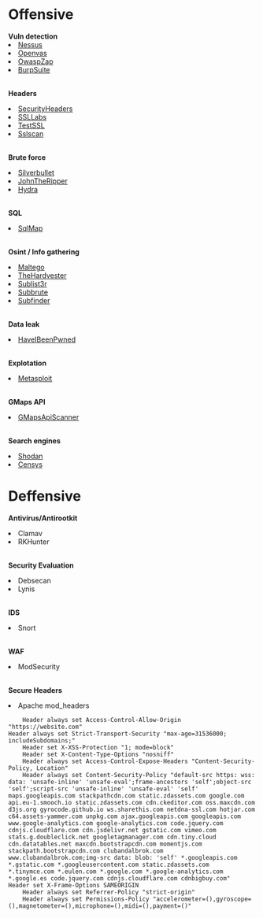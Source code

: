 <h1>Offensive</h1>
<b> Vuln detection </b>
<li><a href="https://es-la.tenable.com/products/nessus/nessus-essentials">Nessus</a></li>
<li><a href="https://openvas.org/">Openvas</a></li>
<li><a href="https://www.zaproxy.org/">OwaspZap</a></li>
<li><a href="https://portswigger.net/burp/communitydownload">BurpSuite</a></li>
<br>
  
<b>Headers</b>
<li><a href="https://securityheaders.com/">SecurityHeaders</a></li>
<li><a href="https://www.ssllabs.com/ssltest/">SSLLabs</a></li>
<li><a href="https://github.com/drwetter/testssl.sh">TestSSL</a> </li>
<li><a href="https://github.com/rbsec/sslscan">Sslscan</a></li>
<br>

<b>Brute force</b>
<li><a href="https://github.com/mohamm4dx/SilverBullet">Silverbullet</a></li>
<li><a href="https://github.com/openwall/john">JohnTheRipper</a></li>
<li><a href="https://github.com/vanhauser-thc/thc-hydra">Hydra</a></li>
<br>

<b>SQL</b>
<li><a href="https://github.com/sqlmapproject/sqlmap">SqlMap</a></li>
<br>
  
<b>Osint / Info gathering</b>
<li><a href="https://maltego.com">Maltego</a></li>
<li><a href="https://github.com/laramies/theHarvester">TheHardvester</a></li>
<li><a href="https://github.com/aboul3la/Sublist3r">Sublist3r</a></li>
<li><a href="https://github.com/TheRook/subbrute">Subbrute</a></li>
<li><a href="https://github.com/projectdiscovery/subfinder">Subfinder</a></li>
<br>

<b>Data leak</b>
<li><a href="https://haveibeenpwned.com/">HaveIBeenPwned</a></li>
<br>

<b>Explotation</b>
<li><a href="https://www.metasploit.com/">Metasploit</a></li>
<br>

<b>GMaps API</b>
<li><a href="https://github.com/ozguralp/gmapsapiscanner/">GMapsApiScanner</a></li>
<br>

<b>Search engines</b>
<li><a href="https://shodan.io">Shodan</a></li>
<li><a href="https://search.censys.io/">Censys</a></li>


<h1>Deffensive</h1>

<b>Antivirus/Antirootkit</b>
<li>Clamav</li>
<li>RKHunter</li>
<br>

<b>Security Evaluation</b>
<li>Debsecan</li>
<li>Lynis</li>
<br>

<b>IDS</b>
<li>Snort</li>
<br>

<b>WAF</b>
<li>ModSecurity</li>
<br>

<b>Secure Headers</b>
<li>Apache mod_headers</li>


        Header always set Access-Control-Allow-Origin "https://website.com"
	Header always set Strict-Transport-Security "max-age=31536000; includeSubdomains;"
        Header set X-XSS-Protection "1; mode=block"
        Header set X-Content-Type-Options "nosniff"
        Header always set Access-Control-Expose-Headers "Content-Security-Policy, Location"
        Header always set Content-Security-Policy "default-src https: wss: data: 'unsafe-inline' 'unsafe-eval';frame-ancestors 'self';object-src 'self';script-src 'unsafe-inline' 'unsafe-eval' 'self' maps.googleapis.com stackpathcdn.com static.zdassets.com google.com api.eu-1.smooch.io static.zdassets.com cdn.ckeditor.com oss.maxcdn.com d3js.org gyrocode.github.io ws.sharethis.com netdna-ssl.com hotjar.com c64.assets-yammer.com unpkg.com ajax.googleapis.com googleapis.com www.google-analytics.com google-analytics.com code.jquery.com cdnjs.cloudflare.com cdn.jsdelivr.net gstatic.com vimeo.com stats.g.doubleclick.net googletagmanager.com cdn.tiny.cloud cdn.datatables.net maxcdn.bootstrapcdn.com momentjs.com stackpath.bootstrapcdn.com clubandalbrok.com www.clubandalbrok.com;img-src data: blob: 'self' *.googleapis.com *.gstatic.com *.googleusercontent.com static.zdassets.com *.tinymce.com *.eulen.com *.google.com *.google-analytics.com *.google.es code.jquery.com cdnjs.cloudflare.com cdnbigbuy.com"
	Header set X-Frame-Options SAMEORIGIN
        Header always set Referrer-Policy "strict-origin"
        Header always set Permissions-Policy "accelerometer=(),gyroscope=(),magnetometer=(),microphone=(),midi=(),payment=()"


